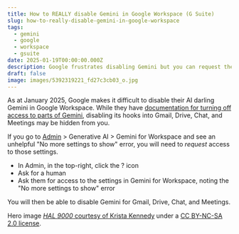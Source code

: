 ```yaml
---
title: How to REALLY disable Gemini in Google Workspace (G Suite)
slug: how-to-really-disable-gemini-in-google-workspace
tags:
  - gemini
  - google
  - workspace
  - gsuite
date: 2025-01-19T00:00:00.000Z
description: Google frustrates disabling Gemini but you can request their support to do it
draft: false
image: images/5392319221_fd27c3cb03_o.jpg
---
```

As at January 2025, Google makes it difficult to disable their AI darling Gemini in Google Workspace. While they have [documentation for turning off access to parts of Gemini](https://apps.google.com/supportwidget/articlehome), disabling its hooks into Gmail, Drive, Chat, and Meetings may be hidden from you.

If you go to [Admin](https://admin.google.com/) > Generative AI > Gemini for Workspace and see an unhelpful "No more settings to show" error, you will need to *request* access to those settings. 

* In Admin, in the top-right, click the ? icon
* Ask for a human
* Ask them for access to the settings in Gemini for Workspace, noting the "No more settings to show" error

You will then be able to disable Gemini for Gmail, Drive, Chat, and Meetings.

Hero image [*HAL 9000* courtesy of Krista Kennedy](https://www.flickr.com/photos/slimcoincidence/5392319221) under a [CC BY-NC-SA 2.0 license](https://creativecommons.org/licenses/by-nc-sa/2.0/).
